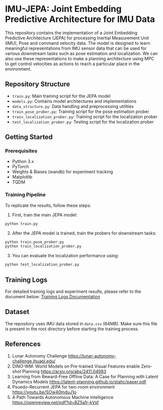 # IMU-JEPA: Joint Embedding Predictive Architecture for IMU Data

This repository contains the implementation of a Joint Embedding Predictive Architecture (JEPA) for processing Inertial Measurement Unit (IMU), Pose and command velocity data. The model is designed to learn meaningful representations from IMU sensor data that can be used for various downstream tasks such as pose estimation and localization. We can also use these representations to make a planning architecture using MPC to get control velocities as actions to reach a particular place in the environment.

## Repository Structure

- `train.py`: Main training script for the JEPA model
- `models.py`: Contains model architectures and implementations
- `data_structure.py`: Data handling and preprocessing utilities
- `train_pose_prober.py`: Training script for the pose estimation prober
- `train_localization_prober.py`: Training script for the localization prober
- `test_localization_prober.py`: Testing script for the localization prober

## Getting Started

### Prerequisites

- Python 3.x
- PyTorch
- Weights & Biases (wandb) for experiment tracking
- Matplotlib
- TQDM

### Training Pipeline

To replicate the results, follow these steps:

1. First, train the main JEPA model:
```bash
python train.py
```

2. After the JEPA model is trained, train the probers for downstream tasks:
```bash
python train_pose_prober.py
python train_localization_prober.py
```

3. You can evaluate the localization performance using:
```bash
python test_localization_prober.py
```

## Training Logs

For detailed training logs and experiment results, please refer to the document below:
[Training Logs Documentation](https://docs.google.com/document/d/1QlIEBaKg2ZQEliG3myqIagBazQqnCXuJjNhN7d0odr4/edit?usp=sharing)

## Dataset

The repository uses IMU data stored in `data.csv` (64MB). Make sure this file is present in the root directory before starting the training process.

## References

1. Lunar Autonomy Challenge https://lunar-autonomy-challenge.jhuapl.edu/
2. DINO-WM: World Models on Pre-trained Visual Features enable Zero-shot Planning https://arxiv.org/abs/2411.04983
3. Learning from Reward-Free Offline Data: A Case for Planning with Latent Dynamics Models https://latent-planning.github.io/static/paper.pdf
4. Psuedo-Recurrent JEPA for two-room environment https://youtu.be/SOw40mduJ1o
5. A Path Towards Autonomous Machine Intelligence https://openreview.net/pdf?id=BZ5a1r-kVsf